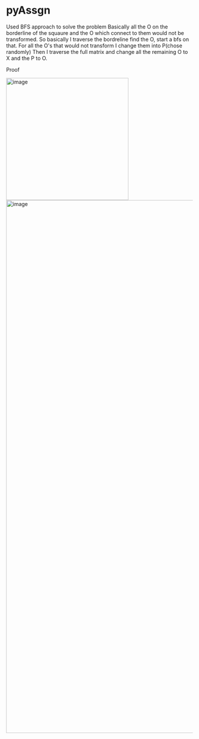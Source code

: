 # pyAssgn

Used BFS approach to solve the problem
Basically all the O on the borderline of the squaure and the O which connect to them would not be transformed.
So basically I traverse the bordreline find the O, start a bfs on that.
For all the O's that would not transform I change them into P(chose randomly)
Then I traverse the full matrix and change all the remaining O to X and the P to O.

Proof

<img width="330" alt="image" src="https://user-images.githubusercontent.com/68206552/215169905-97076c43-3475-42de-8722-66a3b12937fa.png">
<img width="1440" alt="image" src="https://user-images.githubusercontent.com/68206552/215169954-b73ea270-f042-4568-a368-3efb366a62e8.png">
